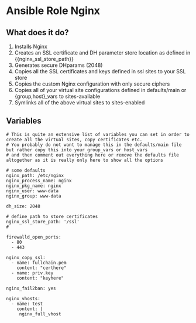 # Ansible Role Nginx

## What does it do?

1. Installs Nginx
2. Creates an SSL certificate and DH parameter store location as defined in {{nginx_ssl_store_path}}
3. Generates secure DHparams (2048)
4. Copies all the SSL certificates and keys defined in ssl sites to your SSL store
5. Copies the custom Nginx configuration with only secure ciphers
6. Copies all of your virtual site configurations defined in defaults/main or {group,host}_vars to sites-available
7. Symlinks all of the above virtual sites to sites-enabled


## Variables

```
# This is quite an extensive list of variables you can set in order to create all the virtual sites, copy certificates etc.
# You probably do not want to manage this in the defaults/main file but rather copy this into your group_vars or host_vars
# and then comment out everything here or remove the defaults file altogether as it is really only here to show all the options

# some defaults
nginx_path: /etc/nginx
nginx_process_name: nginx
nginx_pkg_name: nginx
nginx_user: www-data
nginx_group: www-data

dh_size: 2048

# define path to store certificates
nginx_ssl_store_path: '/ssl'
#

firewalld_open_ports:
  - 80
  - 443

nginx_copy_ssl:
  - name: fullchain.pem
    content: "certhere"
  - name: priv.key
    content: "keyhere"

nginx_fail2ban: yes

nginx_vhosts:
  - name: test
    content: |
     nginx_full_vhost
```